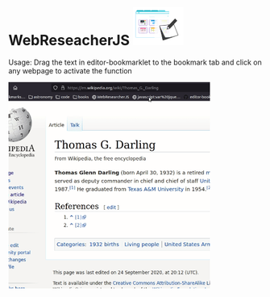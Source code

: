 # WebReseacherJS <img width=100px src="logo.png">

Usage: Drag the text in editor-bookmarklet to the bookmark tab and click on any webpage to activate the function

<img width=400px src="demo.gif">
